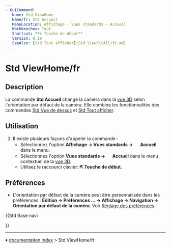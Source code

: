 ```yaml
---
- GuiCommand:
   Name: Std ViewHome
   Name/fr: Std Accueil
   MenuLocation: Affichage - Vues standards - Accueil
   Workbenches: Tout
   Shortcut: **⇱ Touche de début**
   Version: 0.19
   SeeAlso: [Std Tout afficher](Std_ViewFitAll/fr.md)
---
```


# Std ViewHome/fr

## Description

La commande **Std Accueil** change la caméra dans la [vue 3D](3D_view/fr.md) selon l\'orientation par défaut de la caméra. Elle combine les fonctionnalités des commandes [Std Vue de dessus](Std_ViewTop/fr.md) et [Std Tout afficher](Std_ViewFitAll/fr.md).



## Utilisation

1.  Il existe plusieurs façons d\'appeler la commande :
    -   Sélectionnez l\'option **Affichage → Vues standards → <img src="images/Std_ViewHome.svg" width=16px> Accueil** dans le menu.
    -   Sélectionnez l\'option **Vues standards → <img src="images/Std_ViewHome.svg" width=16px> Accueil** dans le menu contextuel de la [vue 3D](3D_view/fr.md).
    -   Utilisez le raccourci clavier: **⇱ Touche de début**.



## Préférences

-   L\'orientation par défaut de la caméra peut être personnalisée dans les préférences : **Édition → Préférences ... → Affichage → Navigation → Orientation par défaut de la caméra**. Voir [Réglage des préférences](Preferences_Editor/fr#Navigation.md).





{{Std Base navi

}}



---
⏵ [documentation index](../README.md) > Std ViewHome/fr
